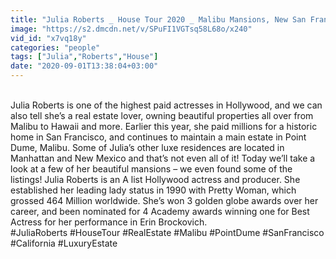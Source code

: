 ```yaml
---
title: "Julia Roberts _ House Tour 2020 _ Malibu Mansions, New San Francisco Home"
image: "https://s2.dmcdn.net/v/SPuFI1VGTsq58L68o/x240"
vid_id: "x7vq18y"
categories: "people"
tags: ["Julia","Roberts","House"]
date: "2020-09-01T13:38:04+03:00"
---
```

<br>Julia Roberts is one of the highest paid actresses in Hollywood, and we can also tell she’s a real estate lover, owning beautiful properties all over from Malibu to Hawaii and more.  Earlier this year, she paid millions for a historic home in San Francisco, and continues to maintain a main estate in Point Dume, Malibu. Some of Julia’s other luxe residences are located in Manhattan and New Mexico and that’s not even all of it! Today we’ll take a look at a few of her beautiful mansions – we even found some of the listings! Julia Roberts is an A list Hollywood actress and producer. She established her leading lady status in 1990 with Pretty Woman, which grossed 464 Million worldwide. She’s won 3 golden globe awards over her career, and been nominated for 4 Academy awards winning one for Best Actress for her performance in Erin Brockovich.  <br>#JuliaRoberts #HouseTour #RealEstate #Malibu #PointDume #SanFrancisco #California #LuxuryEstate
